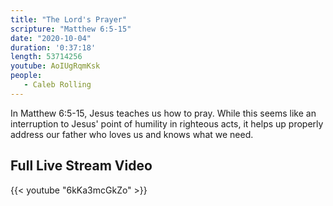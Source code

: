```yaml
---
title: "The Lord's Prayer"
scripture: "Matthew 6:5-15"
date: "2020-10-04"
duration: '0:37:18' 
length: 53714256
youtube: AoIUgRqmKsk
people:
   - Caleb Rolling
---
```


In Matthew 6:5-15, Jesus teaches us how to pray. While this seems like an interruption to Jesus' point of humility in righteous acts, it helps up properly address our father who loves us and knows what we need.


## Full Live Stream Video

{{< youtube "6kKa3mcGkZo" >}}


